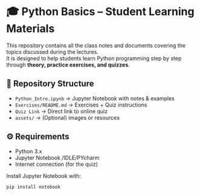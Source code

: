 # 🎓 Python Basics – Student Learning Materials

This repository contains all the class notes and documents covering the topics discussed during the lectures.  
It is designed to help students learn Python programming step by step through **theory, practice exercises, and quizzes**.


## 📂 Repository Structure
- `Python_Intro.ipynb` → Jupyter Notebook with notes & examples  
- `Exercises/README.md` → Exercises + Quiz instructions  
- `Quiz Link` → Direct link to online quiz  
- `assets/` → (Optional) images or resources  


## ⚙️ Requirements
- Python 3.x  
- Jupyter Notebook /IDLE/PYcharm
- Internet connection (for the quiz)  

Install Jupyter Notebook with:  
```bash
pip install notebook
